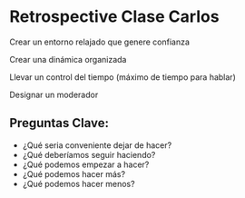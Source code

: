 # Retrospective Clase Carlos

Crear un entorno relajado  que genere confianza

Crear una dinámica organizada

Llevar un control del tiempo (máximo de tiempo para hablar)

Designar un moderador

## Preguntas Clave:

- ¿Qué seria conveniente dejar de hacer?
- ¿Qué deberíamos seguir haciendo?
- ¿Qué podemos empezar a hacer?
- ¿Qué podemos hacer más?
- ¿Qué podemos hacer menos?